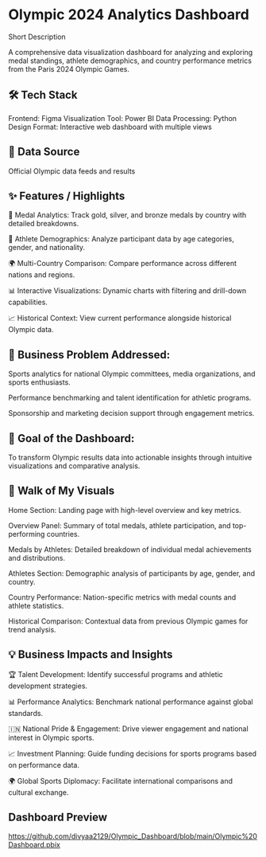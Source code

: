# Olympic 2024 Analytics Dashboard
Short Description

A comprehensive data visualization dashboard for analyzing and exploring medal standings, athlete demographics, and country performance metrics from the Paris 2024 Olympic Games.

## 🛠 Tech Stack
Frontend: Figma
Visualization Tool: Power BI
Data Processing: Python
Design Format: Interactive web dashboard with multiple views

## 🔗 Data Source

Official Olympic data feeds and results

## ✨ Features / Highlights

🏅 Medal Analytics: Track gold, silver, and bronze medals by country with detailed breakdowns.

👥 Athlete Demographics: Analyze participant data by age categories, gender, and nationality.

🌍 Multi-Country Comparison: Compare performance across different nations and regions.

📊 Interactive Visualizations: Dynamic charts with filtering and drill-down capabilities.

📈 Historical Context: View current performance alongside historical Olympic data.


## 🚨 Business Problem Addressed:

Sports analytics for national Olympic committees, media organizations, and sports enthusiasts.

Performance benchmarking and talent identification for athletic programs.

Sponsorship and marketing decision support through engagement metrics.


## 🎯 Goal of the Dashboard:

To transform Olympic results data into actionable insights through intuitive visualizations and comparative analysis.


## 🧭 Walk of My Visuals

Home Section: Landing page with high-level overview and key metrics.

Overview Panel: Summary of total medals, athlete participation, and top-performing countries.

Medals by Athletes: Detailed breakdown of individual medal achievements and distributions.

Athletes Section: Demographic analysis of participants by age, gender, and country.

Country Performance: Nation-specific metrics with medal counts and athlete statistics.

Historical Comparison: Contextual data from previous Olympic games for trend analysis.


## 💡 Business Impacts and Insights

🏆 Talent Development: Identify successful programs and athletic development strategies.

📊 Performance Analytics: Benchmark national performance against global standards.

🇮🇳 National Pride & Engagement: Drive viewer engagement and national interest in Olympic sports.

📈 Investment Planning: Guide funding decisions for sports programs based on performance data.

🌍 Global Sports Diplomacy: Facilitate international comparisons and cultural exchange.


## Dashboard Preview
https://github.com/divyaa2129/Olympic_Dashboard/blob/main/Olympic%20Dashboard.pbix

